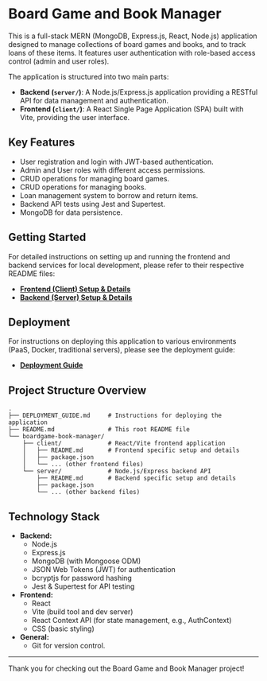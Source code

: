 # Board Game and Book Manager

This is a full-stack MERN (MongoDB, Express.js, React, Node.js) application designed to manage collections of board games and books, and to track loans of these items. It features user authentication with role-based access control (admin and user roles).

The application is structured into two main parts:
*   **Backend (`server/`)**: A Node.js/Express.js application providing a RESTful API for data management and authentication.
*   **Frontend (`client/`)**: A React Single Page Application (SPA) built with Vite, providing the user interface.

## Key Features

*   User registration and login with JWT-based authentication.
*   Admin and User roles with different access permissions.
*   CRUD operations for managing board games.
*   CRUD operations for managing books.
*   Loan management system to borrow and return items.
*   Backend API tests using Jest and Supertest.
*   MongoDB for data persistence.

## Getting Started

For detailed instructions on setting up and running the frontend and backend services for local development, please refer to their respective README files:

*   **[Frontend (Client) Setup & Details](./boardgame-book-manager/client/README.md)**
*   **[Backend (Server) Setup & Details](./boardgame-book-manager/server/README.md)**

## Deployment

For instructions on deploying this application to various environments (PaaS, Docker, traditional servers), please see the deployment guide:

*   **[Deployment Guide](./DEPLOYMENT_GUIDE.md)**

## Project Structure Overview

```
.
├── DEPLOYMENT_GUIDE.md     # Instructions for deploying the application
├── README.md               # This root README file
└── boardgame-book-manager/
    ├── client/             # React/Vite frontend application
    │   ├── README.md       # Frontend specific setup and details
    │   ├── package.json
    │   └── ... (other frontend files)
    └── server/             # Node.js/Express backend API
        ├── README.md       # Backend specific setup and details
        ├── package.json
        └── ... (other backend files)
```

## Technology Stack

*   **Backend:**
    *   Node.js
    *   Express.js
    *   MongoDB (with Mongoose ODM)
    *   JSON Web Tokens (JWT) for authentication
    *   bcryptjs for password hashing
    *   Jest & Supertest for API testing
*   **Frontend:**
    *   React
    *   Vite (build tool and dev server)
    *   React Context API (for state management, e.g., AuthContext)
    *   CSS (basic styling)
*   **General:**
    *   Git for version control.

---

Thank you for checking out the Board Game and Book Manager project!
